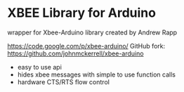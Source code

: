 # XBEE Library for Arduino

wrapper for Xbee-Arduino library created by Andrew Rapp

https://code.google.com/p/xbee-arduino/
GitHub fork: https://github.com/johnmckerrell/xbee-arduino

- easy to use api
- hides xbee messages with simple to use function calls
- hardware CTS/RTS flow control

